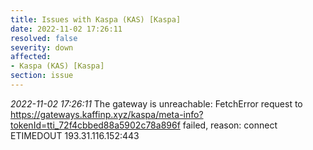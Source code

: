 ```yaml
---
title: Issues with Kaspa (KAS) [Kaspa]
date: 2022-11-02 17:26:11
resolved: false
severity: down
affected:
- Kaspa (KAS) [Kaspa]
section: issue
---
```


*2022-11-02 17:26:11* The gateway is unreachable: FetchError request to https://gateways.kaffinp.xyz/kaspa/meta-info?tokenId=tti_72f4cbbed88a5902c78a896f failed, reason: connect ETIMEDOUT 193.31.116.152:443
